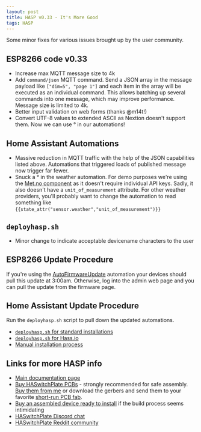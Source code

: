 ```yaml
---
layout: post
title: HASP v0.33 - It's More Good
tags: HASP
---
```


Some minor fixes for various issues brought up by the user community.

## ESP8266 code v0.33
* Increase max MQTT message size to 4k
* Add `command/json` MQTT command.  Send a JSON array in the message payload like  `["dim=5", "page 1"]` and each item in the array will be executed as an individual command.  This allows batching up several commands into one message, which may improve performance.  Message size is limited to 4k.
* Better input validation on web forms (thanks @m14t!) 
* Convert UTF-8 values to extended ASCII as Nextion doesn't support them.  Now we can use ° in our automations!

## Home Assistant Automations
* Massive reduction in MQTT traffic with the help of the JSON capabilities listed above.  Automations that triggered loads of published message now trigger far fewer.
* Snuck a ° in the weather automation.  For demo purposes we're using the [Met.no component](https://www.home-assistant.io/components/weather.met/) as it doesn't require individual API keys.  Sadly, it also doesn't have a `unit_of_measurement` attribute.  For other weather providers, you'll probably want to change the automation to read something like `{{state_attr("sensor.weather","unit_of_measurement")}}`

## `deployhasp.sh`
* Minor change to indicate acceptable devicename characters to the user

## ESP8266 Update Procedure

If you're using the [AutoFirmwareUpdate](https://github.com/aderusha/HASwitchPlate/blob/master/Home_Assistant/hasp-examples/plate01/hasp_plate01_00_autofirmwareupdate.yaml) automation your devices should pull this update at 3:00am.  Otherwise, log into the admin web page and you can pull the update from the firmware page.

## Home Assistant Update Procedure
Run the `deployhasp.sh` script to pull down the updated automations.
* [`deployhasp.sh` for standard installations](https://github.com/aderusha/HASwitchPlate/blob/master/Documentation/05_Home_Assistant.md#automatic-home-assistant-installation)
* [`deployhasp.sh` for Hass.io](https://github.com/aderusha/HASwitchPlate/blob/master/Documentation/05_Home_Assistant.md#hassio)
* [Manual installation process](https://github.com/aderusha/HASwitchPlate/blob/master/Documentation/05_Home_Assistant.md#manual-home-assistant-installation)

## Links for more HASP info

* [Main documentation page](https://github.com/aderusha/HASwitchPlate/tree/master/Documentation)
* [Buy HASwitchPlate PCBs](https://www.tindie.com/products/luma/ha-switchplate-hasp-pcb/) - strongly recommended for safe assembly.  [Buy them from me](https://www.tindie.com/products/luma/ha-switchplate-hasp-pcb/) or download the gerbers and send them to your favorite [short-run PCB fab](http://www.allpcb.com/setinvite.aspx?inviteid=34099&url=https://www.allpcb.com/).
* [Buy an assembled device ready to install](https://www.tindie.com/products/luma/ha-switchplate-hasp-single-wide-assembled/) if the build process seems intimidating
* [HASwitchPlate Discord chat](https://discord.gg/tnBsMw4)
* [HASwitchPlate Reddit community](https://www.reddit.com/r/HASwitchPlate)